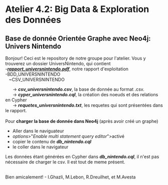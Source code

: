 # Atelier 4.2: Big Data & Exploration des Données
## Base de donnée Orientée Graphe avec Neo4j: Univers Nintendo

Bonjour!
Ceci est le repository de notre groupe pour l'atelier. Vous y trouverez un dossier UniversNintendo, qui contient<br/>
-**_[rapport_universnintendo.pdf](https://github.com/avmolaei/db_nintendo/blob/master/UniversNintendo/rapport_universnintendo.pdf)_**, notre rapport d'exploitation<br/>
-BDD_UNIVERSNINTENDO<br/>
&nbsp;&nbsp;&nbsp;~CSV_UNIVERSNINTENDO 

&nbsp;&nbsp;&nbsp;&nbsp;&nbsp;&nbsp;-> **_csv_universnintendo.csv_**, la base de donnée au format .csv.<br/>
&nbsp;&nbsp;&nbsp;&nbsp;&nbsp;&nbsp;-> **_cyper_universnintendo.cql_**, la création des noeuds et des relations en Cypher<br/>
&nbsp;&nbsp;&nbsp;&nbsp;&nbsp;&nbsp;-> **_requetes_universnintendo.txt_**, les requetes qui sont présentées dans le rapport.<br/><br/>
Pour **charger la base de donnée dans Neo4j** (après avoir créé un graphe)
- Aller dans le naviguateur
- _options_>"_Enable multi statement query editor_">activé
- copier le contenu de **_db_nintendo.cql_**
- le coller dans le navigateur

Les données étant générées en Cypher dans **_db_nintendo.cql_**, il n'est pas nécessaire de charger le csv. Il est tout de meme présent.

<br/>
Bien amicalement!
- I.Ghazli, M.Lebon, R.Dreuilhet, et M.Avesta
